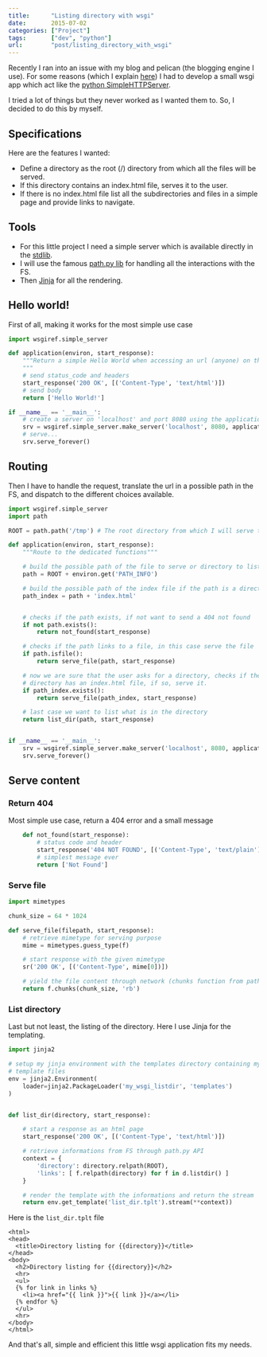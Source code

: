 ```yaml
---
title:      "Listing directory with wsgi"
date:       2015-07-02
categories: ["Project"]
tags:       ["dev", "python"]
url:        "post/listing_directory_with_wsgi"
---
```


Recently I ran into an issue with my blog and pelican
(the blogging engine I use). For some reasons (which I explain [here]())
I had to develop a small wsgi app which act like the
[python SimpleHTTPServer](https://docs.python.org/2/library/simplehttpserver.html).

I tried a lot of things but they never worked as I wanted them to.
So, I decided to do this by myself.

## Specifications

Here are the features I wanted:

* Define a directory as the root (/) directory from which all the files will be
served.
* If this directory contains an index.html file, serves it to the user.
* If there is no index.html file list all the subdirectories and files in a
simple page and provide links to navigate.

## Tools

* For this little project I need a simple server which is available directly
in the [stdlib](https://docs.python.org/2/library/simplehttpserver.html).
* I will use the famous [path.py lib](https://github.com/jaraco/path.py) for
handling all the interactions with the FS.
* Then [Jinja](https://github.com/jaraco/path.py) for all the rendering.

## Hello world!

First of all, making it works for the most simple use case
```python
import wsgiref.simple_server

def application(environ, start_response):
	"""Return a simple Hello World when accessing an url (anyone) on the server
	"""
	# send status_code and headers
	start_response('200 OK', [('Content-Type', 'text/html')])
	# send body
	return ['Hello World!']

if __name__ == '__main__':
	# create a server on 'localhost' and port 8080 using the application
	srv = wsgiref.simple_server.make_server('localhost', 8080, application)
	# serve...
	srv.serve_forever()
```

## Routing

Then I have to handle the request, translate the url in a possible path in the
FS, and dispatch to the different choices available.

```python
import wsgiref.simple_server
import path

ROOT = path.path('/tmp') # The root directory from which I will serve the files

def application(environ, start_response):
	"""Route to the dedicated functions"""

	# build the possible path of the file to serve or directory to list
	path = ROOT + environ.get('PATH_INFO')

	# build the possible path of the index file if the path is a directory
    path_index = path + 'index.html'


	# checks if the path exists, if not want to send a 404 not found
    if not path.exists():
        return not_found(start_response)

	# checks if the path links to a file, in this case serve the file
    if path.isfile():
        return serve_file(path, start_response)

	# now we are sure that the user asks for a directory, checks if the
	# directory has an index.html file, if so, serve it.
    if path_index.exists():
        return serve_file(path_index, start_response)

	# last case we want to list what is in the directory
    return list_dir(path, start_response)


if __name__ == '__main__':
	srv = wsgiref.simple_server.make_server('localhost', 8080, application)
	srv.serve_forever()

```

## Serve content

### Return 404

Most simple use case, return a 404 error and a small message
```python
	def not_found(start_response):
		# status code and header
        start_response('404 NOT FOUND', [('Content-Type', 'text/plain')])
		# simplest message ever
        return ['Not Found']
```

### Serve file
```python
import mimetypes

chunk_size = 64 * 1024

def serve_file(filepath, start_response):
	# retrieve mimetype for serving purpose
	mime = mimetypes.guess_type(f)

	# start response with the given mimetype
	sr('200 OK', [('Content-Type', mime[0])])

	# yield the file content through network (chunks function from path.py)
	return f.chunks(chunk_size, 'rb')
```

### List directory

Last but not least, the listing of the directory. Here I use Jinja for the
templating.

```python
import jinja2

# setup my jinja environment with the templates directory containing my
# template files
env = jinja2.Environment(
    loader=jinja2.PackageLoader('my_wsgi_listdir', 'templates')
)


def list_dir(directory, start_response):

	# start a response as an html page
	start_response('200 OK', [('Content-Type', 'text/html')])

	# retrieve informations from FS through path.py API
	context = {
		'directory': directory.relpath(ROOT),
		'links': [ f.relpath(directory) for f in d.listdir() ]
	}

	# render the template with the informations and return the stream
	return env.get_template('list_dir.tplt').stream(**context))

```

Here is the `list_dir.tplt` file


```jinja
<html>
<head>
  <title>Directory listing for {{directory}}</title>
</head>
<body>
  <h2>Directory listing for {{directory}}</h2>
  <hr>
  <ul>
  {% for link in links %}
    <li><a href="{{ link }}">{{ link }}</a></li>
  {% endfor %}
  </ul>
  <hr>
</body>
</html>
```

And that's all, simple and efficient this little wsgi application fits my
needs.
